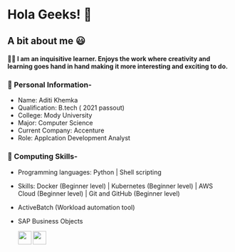 # Hola Geeks! :star_struck:

## A bit about me :smiley:

#### :woman_student: I am an inquisitive learner. Enjoys the work where creativity and learning goes hand in hand making it more interesting and exciting to do.

### :rocket: Personal Information- 
- Name:  Aditi Khemka
- Qualification:  B.tech ( 2021 passout)
- College:  Mody University
- Major:  Computer Science
- Current Company: Accenture
- Role: Applcation Development Analyst

### :rocket: Computing Skills- 
- Programming languages: Python | Shell scripting
- Skills: Docker (Beginner level) | Kubernetes (Beginner level) | AWS Cloud (Beginner level) | Git and GitHub (Beginner level)
- ActiveBatch (Workload automation tool)
- SAP Business Objects
  

  <img align="left" width="30px" src="https://cdn.jsdelivr.net/npm/simple-icons@v3/icons/quora.svg" />
</a>

<a href="https://www.instagram.com/cherry_khemka_3/">
  <img align="left" width="30px" src="https://cdn.jsdelivr.net/npm/simple-icons@v3/icons/instagram.svg" />
</a>





